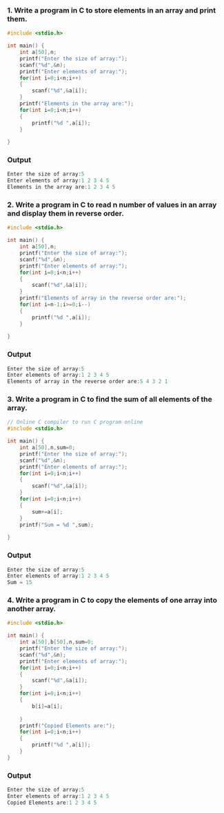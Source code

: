 ###  1. Write a program in C to store elements in an array and print them.
~~~c
#include <stdio.h>

int main() {
    int a[50],n;
    printf("Enter the size of array:");
    scanf("%d",&n);
    printf("Enter elements of array:");
    for(int i=0;i<n;i++)
    {
        scanf("%d",&a[i]);
    }
    printf("Elements in the array are:");
    for(int i=0;i<n;i++)
    {
        printf("%d ",a[i]);
    }
    
}
~~~
### Output
~~~c
Enter the size of array:5
Enter elements of array:1 2 3 4 5
Elements in the array are:1 2 3 4 5 
~~~
### 2. Write a program in C to read n number of values in an array and display them in reverse order.
~~~c
#include <stdio.h>

int main() {
    int a[50],n;
    printf("Enter the size of array:");
    scanf("%d",&n);
    printf("Enter elements of array:");
    for(int i=0;i<n;i++)
    {
        scanf("%d",&a[i]);
    }
    printf("Elements of array in the reverse order are:");
    for(int i=n-1;i>=0;i--)
    {
        printf("%d ",a[i]);
    }
    
}
~~~
### Output
~~~c
Enter the size of array:5
Enter elements of array:1 2 3 4 5
Elements of array in the reverse order are:5 4 3 2 1 
~~~
###  3. Write a program in C to find the sum of all elements of the array.
~~~c
// Online C compiler to run C program online
#include <stdio.h>

int main() {
    int a[50],n,sum=0;
    printf("Enter the size of array:");
    scanf("%d",&n);
    printf("Enter elements of array:");
    for(int i=0;i<n;i++)
    {
        scanf("%d",&a[i]);
    }
    for(int i=0;i<n;i++)
    {
        sum+=a[i];
    }
    printf("Sum = %d ",sum);
    
}
~~~
### Output
~~~c
Enter the size of array:5
Enter elements of array:1 2 3 4 5
Sum = 15 
~~~
###  4. Write a program in C to copy the elements of one array into another array.
~~~c
#include <stdio.h>

int main() {
    int a[50],b[50],n,sum=0;
    printf("Enter the size of array:");
    scanf("%d",&n);
    printf("Enter elements of array:");
    for(int i=0;i<n;i++)
    {
        scanf("%d",&a[i]);
    }
    for(int i=0;i<n;i++)
    {
        b[i]=a[i];
        
    }
    printf("Copied Elements are:");
    for(int i=0;i<n;i++)
    {
        printf("%d ",a[i]);
    }
}
~~~
### Output
~~~c
Enter the size of array:5
Enter elements of array:1 2 3 4 5
Copied Elements are:1 2 3 4 5
~~~
